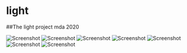 # light
##The light project mda 2020
 
![Screenshot](https://raw.githubusercontent.com/Nailzed/light/main/Simulator%20Screen%20Shot%20-%20iPhone%20SE%20(2nd%20generation)%20-%202020-12-31%20at%2009.21.10.png)
![Screenshot](https://raw.githubusercontent.com/Nailzed/light/main/Simulator%20Screen%20Shot%20-%20iPhone%20SE%20(2nd%20generation)%20-%202020-12-31%20at%2009.20.43.png)
![Screenshot](https://raw.githubusercontent.com/Nailzed/light/main/Simulator%20Screen%20Shot%20-%20iPhone%20SE%20(2nd%20generation)%20-%202020-12-31%20at%2009.21.15.png)
![Screenshot](https://raw.githubusercontent.com/Nailzed/light/main/Simulator%20Screen%20Shot%20-%20iPhone%20SE%20(2nd%20generation)%20-%202020-12-31%20at%2009.21.17.png)
![Screenshot](https://raw.githubusercontent.com/Nailzed/light/main/Simulator%20Screen%20Shot%20-%20iPhone%20SE%20(2nd%20generation)%20-%202020-12-31%20at%2009.21.23.png)
![Screenshot](https://raw.githubusercontent.com/Nailzed/light/main/Simulator%20Screen%20Shot%20-%20iPhone%20SE%20(2nd%20generation)%20-%202020-12-31%20at%2009.21.26.png)
![Screenshot](https://raw.githubusercontent.com/Nailzed/light/main/Simulator%20Screen%20Shot%20-%20iPhone%20SE%20(2nd%20generation)%20-%202020-12-31%20at%2009.21.31.png)
